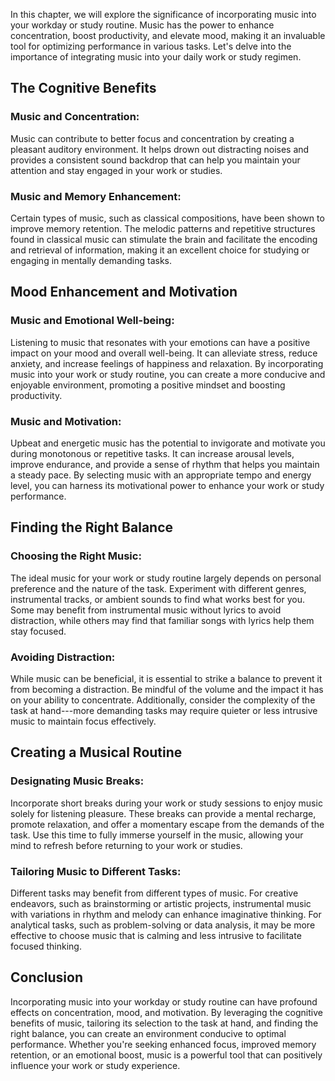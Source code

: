 
In this chapter, we will explore the significance of incorporating music into your workday or study routine. Music has the power to enhance concentration, boost productivity, and elevate mood, making it an invaluable tool for optimizing performance in various tasks. Let's delve into the importance of integrating music into your daily work or study regimen.

The Cognitive Benefits
----------------------

### Music and Concentration:

Music can contribute to better focus and concentration by creating a pleasant auditory environment. It helps drown out distracting noises and provides a consistent sound backdrop that can help you maintain your attention and stay engaged in your work or studies.

### Music and Memory Enhancement:

Certain types of music, such as classical compositions, have been shown to improve memory retention. The melodic patterns and repetitive structures found in classical music can stimulate the brain and facilitate the encoding and retrieval of information, making it an excellent choice for studying or engaging in mentally demanding tasks.

Mood Enhancement and Motivation
-------------------------------

### Music and Emotional Well-being:

Listening to music that resonates with your emotions can have a positive impact on your mood and overall well-being. It can alleviate stress, reduce anxiety, and increase feelings of happiness and relaxation. By incorporating music into your work or study routine, you can create a more conducive and enjoyable environment, promoting a positive mindset and boosting productivity.

### Music and Motivation:

Upbeat and energetic music has the potential to invigorate and motivate you during monotonous or repetitive tasks. It can increase arousal levels, improve endurance, and provide a sense of rhythm that helps you maintain a steady pace. By selecting music with an appropriate tempo and energy level, you can harness its motivational power to enhance your work or study performance.

Finding the Right Balance
-------------------------

### Choosing the Right Music:

The ideal music for your work or study routine largely depends on personal preference and the nature of the task. Experiment with different genres, instrumental tracks, or ambient sounds to find what works best for you. Some may benefit from instrumental music without lyrics to avoid distraction, while others may find that familiar songs with lyrics help them stay focused.

### Avoiding Distraction:

While music can be beneficial, it is essential to strike a balance to prevent it from becoming a distraction. Be mindful of the volume and the impact it has on your ability to concentrate. Additionally, consider the complexity of the task at hand---more demanding tasks may require quieter or less intrusive music to maintain focus effectively.

Creating a Musical Routine
--------------------------

### Designating Music Breaks:

Incorporate short breaks during your work or study sessions to enjoy music solely for listening pleasure. These breaks can provide a mental recharge, promote relaxation, and offer a momentary escape from the demands of the task. Use this time to fully immerse yourself in the music, allowing your mind to refresh before returning to your work or studies.

### Tailoring Music to Different Tasks:

Different tasks may benefit from different types of music. For creative endeavors, such as brainstorming or artistic projects, instrumental music with variations in rhythm and melody can enhance imaginative thinking. For analytical tasks, such as problem-solving or data analysis, it may be more effective to choose music that is calming and less intrusive to facilitate focused thinking.

Conclusion
----------

Incorporating music into your workday or study routine can have profound effects on concentration, mood, and motivation. By leveraging the cognitive benefits of music, tailoring its selection to the task at hand, and finding the right balance, you can create an environment conducive to optimal performance. Whether you're seeking enhanced focus, improved memory retention, or an emotional boost, music is a powerful tool that can positively influence your work or study experience.
